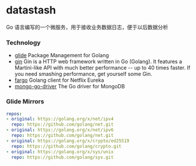 # datastash

Go 语言编写的一个微服务，用于接收业务数据日志，便于以后数据分析

### Technology

- [glide](https://github.com/Masterminds/glide) Package Management for Golang
- [gin](https://gin-gonic.github.io/gin/) Gin is a HTTP web framework written in Go (Golang). It features a Martini-like API with much better performance -- up to 40 times faster. If you need smashing performance, get yourself some Gin.
- [fargo](https://github.com/hudl/fargo) Golang client for Netflix Eureka
- [mongo-go-driver](https://github.com/mongodb/mongo-go-driver) The Go driver for MongoDB

### Glide Mirrors

```yml
repos:
- original: https://golang.org/x/net/ipv4
  repo: https://github.com/golang/net.git
- original: https://golang.org/x/net/ipv6
  repo: https://github.com/golang/net.git
- original: https://golang.org/x/crypto/ed25519
  repo: https://github.com/golang/crypto.git
- original: https://golang.org/x/sys/unix
  repo: https://github.com/golang/sys.git
```